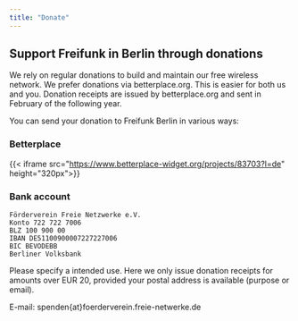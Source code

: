 ```yaml
---
title: "Donate"
---
```


## Support Freifunk in Berlin through donations

We rely on regular donations to build and maintain our free wireless network. We prefer donations via betterplace.org. This is easier for both us and you. Donation receipts are issued by betterplace.org and sent in February of the following year.

You can send your donation to Freifunk Berlin in various ways:

### Betterplace

{{< iframe src="https://www.betterplace-widget.org/projects/83703?l=de" height="320px">}}

### Bank account

```text
Förderverein Freie Netzwerke e.V.
Konto 722 722 7006
BLZ 100 900 00
IBAN DE51100900007227227006
BIC BEVODEBB
Berliner Volksbank
```

Please specify a intended use. Here we only issue donation receipts for amounts over EUR 20, provided your postal address is available (purpose or email).

E-mail: spenden{at}foerderverein.freie-netwerke.de
